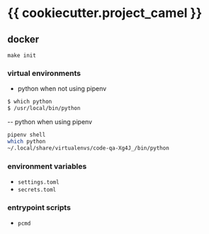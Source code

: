 # {{ cookiecutter.project_camel }}


## docker

```
make init
```

### virtual environments

- python when not using pipenv

```bash
$ which python
$ /usr/local/bin/python
```

-- python when using pipenv

```bash
pipenv shell
which python
~/.local/share/virtualenvs/code-qa-Xg4J_/bin/python
```

### environment variables

- `settings.toml`
- `secrets.toml`

### entrypoint scripts

- `pcmd`
